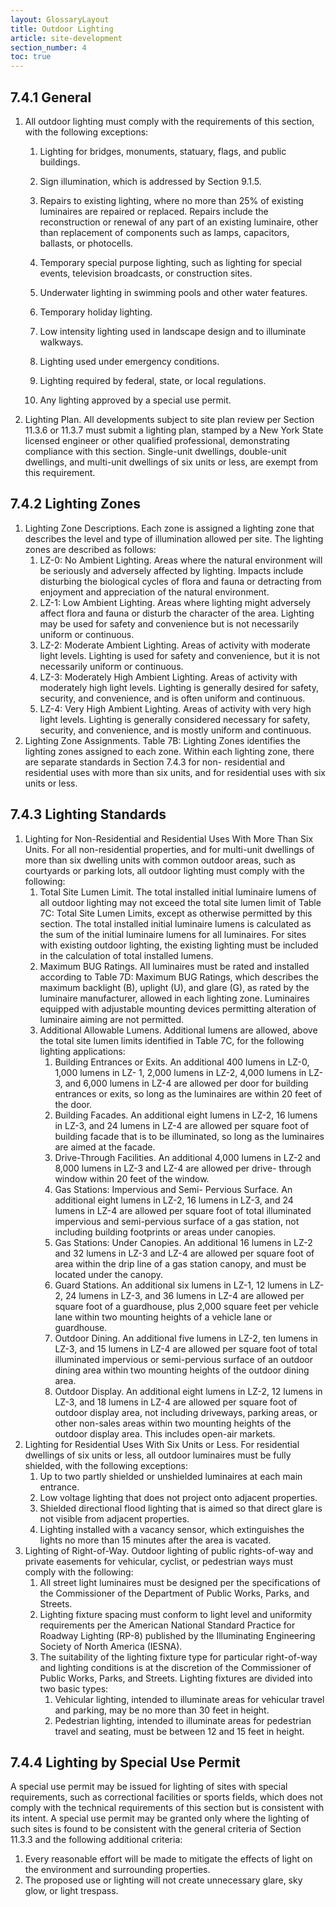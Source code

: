 ```yaml
---
layout: GlossaryLayout
title: Outdoor Lighting
article: site-development
section_number: 4
toc: true
---
```


## 7.4.1 General

1. All outdoor lighting must comply with the requirements of this section, with the following exceptions:

   1. Lighting for bridges, monuments, statuary, flags, and public buildings.
   2. Sign illumination, which is addressed by Section 9.1.5.
   3. Repairs to existing lighting, where no more than 25% of existing luminaires are repaired or replaced. Repairs include the reconstruction or renewal of any part of an existing luminaire, other than replacement of components such as lamps, capacitors, ballasts, or photocells.
   4. Temporary special purpose lighting, such as lighting for special events, television broadcasts, or construction sites.
   5. Underwater lighting in swimming pools and other water features.
   6. Temporary holiday lighting.

   7. Low intensity lighting used in landscape design and to illuminate walkways.
   8. Lighting used under emergency conditions.

   9. Lighting required by federal, state, or local regulations.
   10. Any lighting approved by a special use permit.

2. Lighting Plan. All developments subject to site plan review per Section 11.3.6 or 11.3.7 must submit a lighting plan, stamped by a New York State licensed engineer or other qualified professional, demonstrating compliance with this section. Single-unit dwellings, double-unit dwellings, and multi-unit dwellings of six units or less, are exempt from this requirement.

## 7.4.2 Lighting Zones

1. Lighting Zone Descriptions. Each zone is assigned a lighting zone that describes the level and type of illumination allowed per site. The lighting zones are described as follows:
   1. LZ-0: No Ambient Lighting. Areas where the natural environment will be seriously and adversely affected by lighting. Impacts include disturbing the biological cycles of flora and fauna or detracting from enjoyment and appreciation of the natural environment.
   2. LZ-1: Low Ambient Lighting. Areas where lighting might adversely affect flora and fauna or disturb the character of the area. Lighting may be used for safety and convenience but is not necessarily uniform or continuous.
   3. LZ-2: Moderate Ambient Lighting. Areas of activity with moderate light levels. Lighting is used for safety and convenience, but it is not necessarily uniform or continuous.
   4. LZ-3: Moderately High Ambient Lighting. Areas of activity with moderately high light levels. Lighting is generally desired for safety, security, and convenience, and is often uniform and continuous.
   5. LZ-4: Very High Ambient Lighting. Areas of activity with very high light levels. Lighting is generally considered necessary for safety, security, and convenience, and is mostly uniform and continuous.
2. Lighting Zone Assignments. Table 7B: Lighting Zones identifies the lighting zones assigned to each zone. Within each lighting zone, there are separate standards in Section 7.4.3 for non- residential and residential uses with more than six units, and for residential uses with six units or less.

## 7.4.3 Lighting Standards

1. Lighting for Non-Residential and Residential Uses With More Than Six Units. For all non-residential properties, and for multi-unit dwellings of more than six dwelling units with common outdoor areas, such as courtyards or parking lots, all outdoor lighting must comply with the following:
   1. Total Site Lumen Limit. The total installed initial luminaire lumens of all outdoor lighting may not exceed the total site lumen limit of Table 7C: Total Site Lumen Limits, except as otherwise permitted by this section. The total installed initial luminaire lumens is calculated as the sum of the initial luminaire lumens for all luminaires. For sites with existing outdoor lighting, the existing lighting must be included in the calculation of total installed lumens.
   2. Maximum BUG Ratings. All luminaires must be rated and installed according to Table 7D: Maximum BUG Ratings, which describes the maximum backlight (B), uplight (U), and glare (G), as rated by the luminaire manufacturer, allowed in each lighting zone. Luminaires equipped with adjustable mounting devices permitting alteration of luminaire aiming are not permitted.
   3. Additional Allowable Lumens. Additional lumens are allowed, above the total site lumen limits identified in Table 7C, for the following lighting applications:
      1. Building Entrances or Exits. An additional 400 lumens in LZ-0, 1,000 lumens in LZ- 1, 2,000 lumens in LZ-2, 4,000 lumens
         in LZ-3, and 6,000 lumens in LZ-4 are allowed per door for building entrances or exits, so long as the luminaires are within 20 feet of the door.
      2. Building Facades. An additional eight lumens in LZ-2, 16 lumens in LZ-3, and 24 lumens in LZ-4 are allowed per
         square foot of building facade that is to be illuminated, so long as the luminaires are aimed at the facade.
      3. Drive-Through Facilities. An additional 4,000 lumens in LZ-2 and 8,000 lumens in LZ-3 and LZ-4 are allowed per drive- through window within 20 feet of the window.
      4. Gas Stations: Impervious and Semi- Pervious Surface. An additional eight lumens in LZ-2, 16 lumens in LZ-3, and 24 lumens in LZ-4 are allowed per square foot of total illuminated impervious and semi-pervious surface of a gas station, not including building footprints or areas under canopies.
      5. Gas Stations: Under Canopies. An additional 16 lumens in LZ-2 and 32 lumens in LZ-3 and LZ-4 are allowed per square foot of area within the drip line
         of a gas station canopy, and must be located under the canopy.
      6. Guard Stations. An additional six lumens in LZ-1, 12 lumens in LZ-2, 24 lumens in LZ-3, and 36 lumens in LZ-4 are allowed per square foot of a guardhouse, plus 2,000 square feet per vehicle lane within two mounting heights of a vehicle lane or guardhouse.
      7. Outdoor Dining. An additional five lumens in LZ-2, ten lumens in LZ-3, and 15 lumens in LZ-4 are allowed per square foot of total illuminated impervious or semi-pervious surface of an outdoor dining area within two
         mounting heights of the outdoor dining area.
      8. Outdoor Display. An additional eight lumens in LZ-2, 12 lumens in LZ-3, and 18 lumens in LZ-4 are allowed per square foot of outdoor display area, not including driveways, parking areas, or other non-sales areas within two mounting heights of the outdoor display area. This includes open-air markets.
2. Lighting for Residential Uses With Six Units or Less. For residential dwellings of six units or less, all outdoor luminaires must be fully shielded, with the following exceptions:
   1. Up to two partly shielded or unshielded luminaires at each main entrance.
   2. Low voltage lighting that does not project onto adjacent properties.
   3. Shielded directional flood lighting that is aimed so that direct glare is not visible from adjacent properties.
   4. Lighting installed with a vacancy sensor, which extinguishes the lights no more than 15 minutes after the area is vacated.
3. Lighting of Right-of-Way. Outdoor lighting of public rights-of-way and private easements for vehicular, cyclist, or pedestrian ways must comply with the following:
   1. All street light luminaires must be designed per the specifications of the Commissioner of the Department of Public Works, Parks, and Streets.
   2. Lighting fixture spacing must conform to light level and uniformity requirements per the American National Standard Practice for Roadway Lighting (RP-8) published by the Illuminating Engineering Society of North America (IESNA).
   3. The suitability of the lighting fixture type for particular right-of-way and lighting conditions is at the discretion of the Commissioner of Public Works, Parks, and Streets. Lighting fixtures are divided into two basic types:
      1. Vehicular lighting, intended to illuminate areas for vehicular travel and parking, may be no more than 30 feet in height.
      2. Pedestrian lighting, intended to illuminate areas for pedestrian travel and seating, must be between 12 and 15 feet in height.

## 7.4.4 Lighting by Special Use Permit

A special use permit may be issued for lighting of sites with special requirements, such as correctional facilities or sports fields, which does not comply with the technical requirements of this section but is consistent with its intent. A special use permit may be granted only where the lighting of such sites is found to be consistent with the general criteria of Section 11.3.3 and the following additional criteria:

1. Every reasonable effort will be made to mitigate the effects of light on the environment and surrounding properties.
2. The proposed use or lighting will not create unnecessary glare, sky glow, or light trespass.
